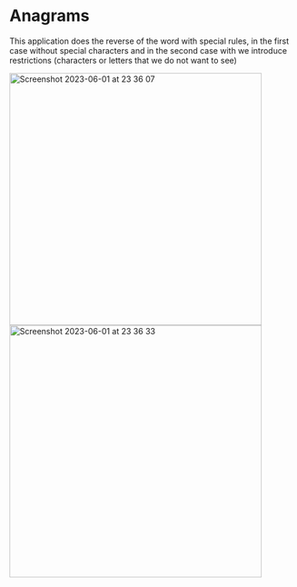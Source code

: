 # Anagrams

This application does the reverse of the word with special rules, in the first case without special characters and in the second case with we introduce restrictions (characters or letters that we do not want to see)


<img width="444" alt="Screenshot 2023-06-01 at 23 36 07" src="https://github.com/KossIOS/MyFirstProjectReversString-Anagrams/assets/102085029/82e26863-6f8f-4799-87dd-310ecd7d778c">
<img width="444" alt="Screenshot 2023-06-01 at 23 36 33" src="https://github.com/KossIOS/MyFirstProjectReversString-Anagrams/assets/102085029/e505d0e7-2607-4c42-8829-e2d1823dfe60">

